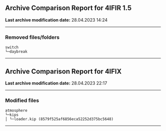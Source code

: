 <h2>Archive Comparison Report for <b>4IFIR 1.5</b></h2><b>Last archive modification date:</b> 28.04.2023 14:24<hr>

<h3>Removed files/folders</h3>
<code>switch
└─daybreak
</code>
<hr>

<h2>Archive Comparison Report for <b>4IFIX</b></h2><b>Last archive modification date:</b> 28.04.2023 22:17<hr>

<h3>Modified files</h3>
<code>atmosphere
└─kips
│ └─loader.kip (8579f525af6856eca52252d375bc5648)
</code>
<hr>

